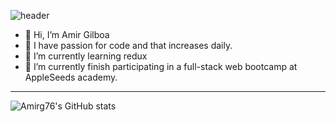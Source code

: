 ![header](https://capsule-render.vercel.app/api?type=rounded&color=gradient&text=First%20solve%20the%20problem%20Then%20write%20the%20code%20&height=100&fontSize=100&textBg=true&fontSize=80&animation=fadeIn&descSize=30&stroke=00FF00)
- 👋 Hi, I’m Amir Gilboa 
- 👀 I have passion for code and that increases daily.
- 🌱 I’m currently learning redux
- 💞️ I’m currently finish participating in a full-stack web bootcamp at AppleSeeds academy.

---
![Amirg76's GitHub stats](https://github-readme-stats.vercel.app/api?username=amirg76&count_private=true&show_icons=true&theme=radical)
<!---
amirg76/amirg76 is a ✨ special ✨ repository because its `README.md` (this file) appears on your GitHub profile.
You can click the Preview link to take a look at your changes.
--->
 
